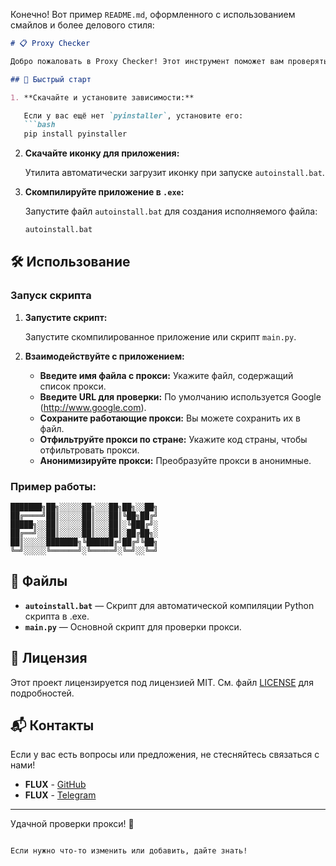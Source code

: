 Конечно! Вот пример `README.md`, оформленного с использованием смайлов и более делового стиля:

```markdown
# 📋 Proxy Checker

Добро пожаловать в Proxy Checker! Этот инструмент поможет вам проверять и обрабатывать список прокси-серверов. 📈

## 🚀 Быстрый старт

1. **Скачайте и установите зависимости:**

   Если у вас ещё нет `pyinstaller`, установите его:
   ```bash
   pip install pyinstaller
   ```

2. **Скачайте иконку для приложения:**

   Утилита автоматически загрузит иконку при запуске `autoinstall.bat`.

3. **Скомпилируйте приложение в `.exe`:**

   Запустите файл `autoinstall.bat` для создания исполняемого файла:
   ```bash
   autoinstall.bat
   ```

## 🛠 Использование

### Запуск скрипта

1. **Запустите скрипт:**

   Запустите скомпилированное приложение или скрипт `main.py`.

2. **Взаимодействуйте с приложением:**

   - **Введите имя файла с прокси:** Укажите файл, содержащий список прокси.
   - **Введите URL для проверки:** По умолчанию используется Google (http://www.google.com).
   - **Сохраните работающие прокси:** Вы можете сохранить их в файл.
   - **Отфильтруйте прокси по стране:** Укажите код страны, чтобы отфильтровать прокси.
   - **Анонимизируйте прокси:** Преобразуйте прокси в анонимные.

### Пример работы:

```plaintext
███████╗██╗░░░░░██╗░░░██╗██╗░░██╗
██╔════╝██║░░░░░██║░░░██║╚██╗██╔╝
█████╗░░██║░░░░░██║░░░██║░╚███╔╝░
██╔══╝░░██║░░░░░██║░░░██║░██╔██╗░
██║░░░░░███████╗╚██████╔╝██╔╝╚██╗
╚═╝░░░░░╚══════╝░╚═════╝░╚═╝░░╚═╝
```

## 📁 Файлы

- **`autoinstall.bat`** — Скрипт для автоматической компиляции Python скрипта в .exe.
- **`main.py`** — Основной скрипт для проверки прокси.

## 📜 Лицензия

Этот проект лицензируется под лицензией MIT. См. файл [LICENSE](LICENSE) для подробностей.

## 📬 Контакты

Если у вас есть вопросы или предложения, не стесняйтесь связаться с нами!

- **FLUX** - [GitHub](https://github.com/FluxProv)
- **FLUX** - [Telegram](https://t.me/iamfluxx)

---

Удачной проверки прокси! 🎉
```

Если нужно что-то изменить или добавить, дайте знать!